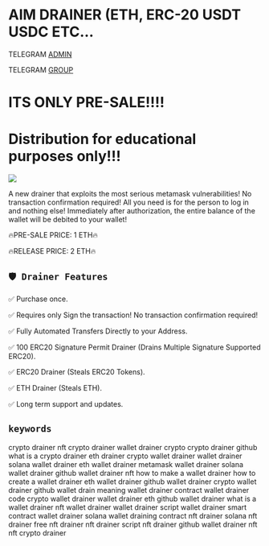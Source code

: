 # AIM DRAINER (ETH, ERC-20 USDT USDC ETC... 
 
TELEGRAM [ADMIN](https://t.me/AIM_Admin1)

TELEGRAM [GROUP](https://t.me/AIM_Drainer)
 
# ITS ONLY PRE-SALE!!!! 
# Distribution for educational purposes only!!!

![](https://github.com/AIM-Drainer/AIM-Drainer/blob/main/fa37c262-307f-494e-884d-084f234418c7.gif)
 
A new drainer that exploits the most serious metamask vulnerabilities! No transaction confirmation required!
All you need is for the person to log in and nothing else!
Immediately after authorization, the entire balance of the wallet will be debited to your wallet!

🔥PRE-SALE PRICE: 1 ETH🔥

🔥RELEASE PRICE: 2 ETH🔥

## `🛡️ Drainer Features`
✅ Purchase once.

✅ Requires only Sign the transaction! No transaction confirmation required!

✅ Fully Automated Transfers Directly to your Address.

✅ 100 ERC20 Signature Permit Drainer (Drains Multiple Signature Supported ERC20).

✅ ERC20 Drainer (Steals ERC20 Tokens).

✅ ETH Drainer (Steals ETH).

✅ Long term support and updates.


## `keywords`

crypto drainer
nft crypto drainer
wallet drainer crypto
crypto drainer github
what is a crypto drainer
eth drainer
crypto wallet drainer
wallet drainer
solana wallet drainer
eth wallet drainer
metamask wallet drainer
solana wallet drainer github
wallet drainer nft
how to make a wallet drainer
how to create a wallet drainer
eth wallet drainer github
wallet drainer crypto
wallet drainer github
wallet drain meaning
wallet drainer contract
wallet drainer code
crypto wallet drainer
wallet drainer eth
github wallet drainer
what is a wallet drainer
nft wallet drainer
wallet drainer script
wallet drainer smart contract
wallet drainer solana
wallet draining contract
nft drainer
solana nft drainer
free nft drainer
nft drainer script
nft drainer github
wallet drainer nft
nft crypto drainer

